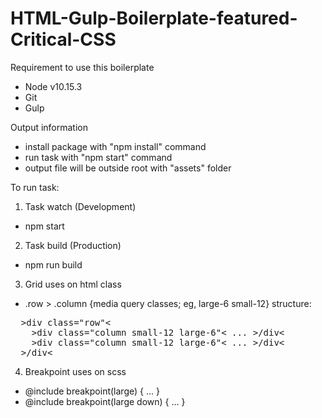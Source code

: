 # HTML-Gulp-Boilerplate-featured-Critical-CSS

Requirement to use this boilerplate
- Node v10.15.3
- Git
- Gulp



Output information
- install package with "npm install" command
- run task with "npm start" command
- output file will be outside root with "assets" folder



To run task:

1) Task watch (Development)
- npm start


2) Task build (Production)
- npm run build


3) Grid uses on html class
- .row > .column {media query classes; eg, large-6 small-12}
structure:
<pre>
  &gt;div class="row"&lt;
    &gt;div class="column small-12 large-6"&lt; ... &gt;/div&lt;
    &gt;div class="column small-12 large-6"&lt; ... &gt;/div&lt;
  &gt;/div&lt;
</pre>

4) Breakpoint uses on scss
- @include breakpoint(large) { ... }
- @include breakpoint(large down) { ... }
